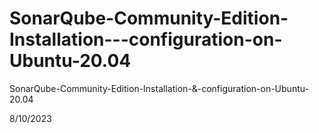 # SonarQube-Community-Edition-Installation---configuration-on-Ubuntu-20.04
SonarQube-Community-Edition-Installation-&amp;-configuration-on-Ubuntu-20.04

8/10/2023 
